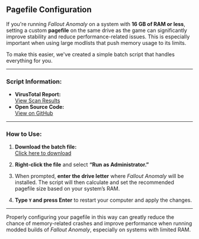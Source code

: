 ## Pagefile Configuration 

If you're running *Fallout Anomaly* on a system with **16 GB of RAM or less**, setting a custom **pagefile** on the same drive as the game can significantly improve stability and reduce performance-related issues. This is especially important when using large modlists that push memory usage to its limits.

To make this easier, we've created a simple batch script that handles everything for you.

---

### Script Information:
- **VirusTotal Report:**  
  [View Scan Results](https://www.virustotal.com/gui/file/4a1e05f67bbd7228db1fc20c624bdec7d272f86c0afcdee352227eb6d8fa97cb?nocache=1)  
- **Open Source Code:**  
  [View on GitHub](https://github.com/NomadsReach/Fallout-Anomaly/blob/master/Set-Pagefile-CustomDrive.bat)

---

### How to Use:

1. **Download the batch file:**  
   [Click here to download](https://drive.google.com/file/d/1NoMOPFUVqpAUqEgxAjI-t0BBr32h6obg/view?usp=sharing)

2. **Right-click the file** and select **“Run as Administrator.”**

3. When prompted, **enter the drive letter** where *Fallout Anomaly* will be installed. The script will then calculate and set the recommended pagefile size based on your system’s RAM.

4. **Type `Y` and press Enter** to restart your computer and apply the changes.

---

Properly configuring your pagefile in this way can greatly reduce the chance of memory-related crashes and improve performance when running modded builds of *Fallout Anomaly*, especially on systems with limited RAM.
